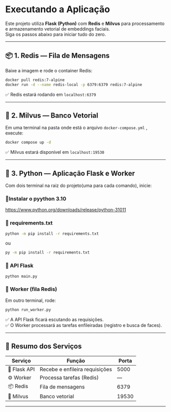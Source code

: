 # Executando a Aplicação

Este projeto utiliza **Flask (Python)** com **Redis** e **Milvus** para processamento e armazenamento vetorial de embeddings faciais.  
Siga os passos abaixo para iniciar tudo do zero.  

---

## 📦 **1. Redis — Fila de Mensagens**

Baixe a imagem e rode o container Redis:

```bash
docker pull redis:7-alpine
docker run -d --name redis-local -p 6379:6379 redis:7-alpine
```

✅ Redis estará rodando em `localhost:6379`

---

## 🧩 **2. Milvus — Banco Vetorial**

Em uma terminal na pasta onde está o arquivo `docker-compose.yml` , execute:

```bash
docker compose up -d
```

✅ Milvus estará disponível em `localhost:19530`

---

## 🐍 **3. Python — Aplicação Flask e Worker**

Com dois terminal na raiz do projeto(uma para cada comando), inicie:

### 🔹Instalar o pyython 3.10
https://www.python.org/downloads/release/python-31011

### 🔹 requirements.txt
```bash
python -m pip install -r requirements.txt
```
ou
```bash
py -m pip install -r requirements.txt
```

### 🔹 API Flask
```bash
python main.py
```

### 🔹 Worker (fila Redis)
Em outro terminal, rode:
```bash
python run_worker.py
```

✅ A API Flask ficará escutando as requisições.  
✅ O Worker processará as tarefas enfileiradas (registro e busca de faces).

---

## 🧠 **Resumo dos Serviços**

| Serviço | Função | Porta |
|----------|--------|-------|
| 🧠 Flask API | Recebe e enfileira requisições | 5000 |
| ⚙️ Worker | Processa tarefas (Redis) | — |
| 📦 Redis | Fila de mensagens | 6379 |
| 🧩 Milvus | Banco vetorial | 19530 |

---
